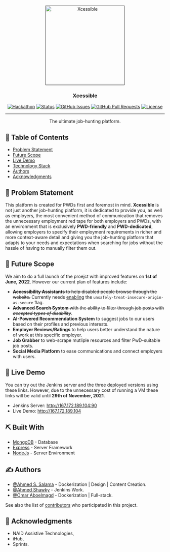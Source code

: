 <p align="center">
  <a href="" rel="noopener">
 <img src="https://i.imgur.com/Zx7nNer.png" alt="Xcessible" width="250"></a>
</p>
<h3 align="center">Xcessible</h3>

<div align="center">

[![Hackathon](https://img.shields.io/badge/sprints-iCamp-orange.svg)](https://sprints.ai)
[![Status](https://img.shields.io/badge/status-active-success.svg)]()
[![GitHub Issues](https://img.shields.io/github/issues/neatphar/Xcessible.svg)](https://github.com/neatphar/Xcessible/issues)
[![GitHub Pull Requests](https://img.shields.io/github/issues-pr/neatphar/Xcessible.svg)](https://github.com/neatphar/Xcessible/pulls)
[![License](https://img.shields.io/badge/license-GNU-blue.svg)](LICENSE.md)

</div>

---

<p align="center"> The ultimate job-hunting platform.
    <br> 
</p>

## 📝 Table of Contents

- [Problem Statement](#problem_statement)
- [Future Scope](#future_scope)
- [Live Demo](#live_demo)
- [Technology Stack](#tech_stack)
- [Authors](#authors)
- [Acknowledgments](#acknowledgments)

## 🧐 Problem Statement <a name = "problem_statement"></a>

This platform is created for PWDs first and foremost in mind. **Xcessible** is not just another job-hunting platform, it is dedicated to provide you, as well as employers, the most convenient method of communication that removes the unnecessary employment red tape for both employers and PWDs, with an environment that is exclusively **PWD-friendly** and **PWD-dedicated**, allowing employers to specify their employment requirements in richer and more context-aware detail and giving you the job-hunting platform that adapts to your needs and expectations when searching for jobs without the hassle of having to manually filter them out.

## 🚀 Future Scope <a name = "future_scope"></a>

We aim to do a full launch of the proejct with improved features on **1st of June, 2022**. However our current plan of features include:
- <del>**Accessibility Assistants** to help disabled people browse through the website.</del> Currently needs [enabling](https://medium.com/@Carmichaelize/enabling-the-microphone-camera-in-chrome-for-local-unsecure-origins-9c90c3149339) the ```unsafely-treat-insecure-origin-as-secure``` flag.
- <del>**Advanced Search System** with the ability to filter through job posts with _accepted types of disability_</del>.
- **AI-Powered Recommendation System** to suggest jobs to our users based on their profiles and previous interests.
- **Employer Reviews/Ratings** to help users better understand the nature of work at this specific employer.
- **Job Grabber** to web-scrape mutliple resources and filter PwD-suitable job posts.
- **Social Media Platform** to ease communications and connect employers with users.

## 🎈 Live Demo <a name = "live_demo"></a>

You can try out the Jenkins server and the three deployed versions using these links. However, due to the unnecessary cost of running a VM these links will be valid until **29th of November, 2021**.

- Jenkins Server: http://167.172.189.104:90
- Live Demo: http://167.172.189.104


## ⛏️ Built With <a name = "tech_stack"></a>

- [MongoDB](https://www.mongodb.com/) - Database
- [Express](https://expressjs.com/) - Server Framework
- [NodeJs](https://nodejs.org/en/) - Server Environment

## ✍️ Authors <a name = "authors"></a>

- [@Ahmed S. Salama](https://github.com/vadrif-draco) - Dockerization | Design | Content Creation.
- [@Ahmed Shawky](https://github.com/AhmedShawkyAhmed) - Jenkins Work.
- [@Omar Aboelmagd](https://github.com/neatphar) - Dockerization | Full-stack.

See also the list of [contributors](https://github.com/neatphar/Xcessible/contributors)
who participated in this project.

## 🎉 Acknowledgments <a name = "acknowledgments"></a>

- NAID Assistive Technologies,
- iHub,
- Sprints.
